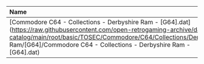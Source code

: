 |Name|Size|
|:---|---:|
|[Commodore C64 - Collections - Derbyshire Ram - [G64].dat](https://raw.githubusercontent.com/open-retrogaming-archive/dat-catalog/main/root/basic/TOSEC/Commodore/C64/Collections/Derbyshire Ram/[G64]/Commodore C64 - Collections - Derbyshire Ram - [G64].dat)|1253087|
